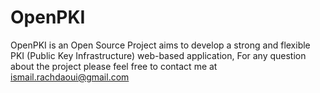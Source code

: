 OpenPKI
=======

OpenPKI is an Open Source Project aims to develop a strong and flexible PKI (Public Key Infrastructure) web-based application, For any question about the project please feel free to contact me at ismail.rachdaoui@gmail.com
